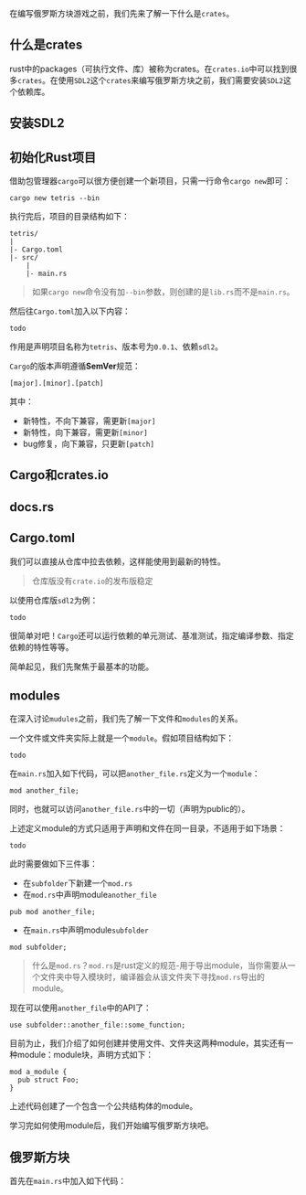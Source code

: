 在编写俄罗斯方块游戏之前，我们先来了解一下什么是`crates`。

## 什么是crates
rust中的packages（可执行文件、库）被称为crates。在`crates.io`中可以找到很多`crates`。在使用`SDL2`这个`crates`来编写俄罗斯方块之前，我们需要安装`SDL2`这个依赖库。

## 安装SDL2

## 初始化Rust项目
借助包管理器`cargo`可以很方便创建一个新项目，只需一行命令`cargo new`即可：
```
cargo new tetris --bin
```
执行完后，项目的目录结构如下：
```
tetris/
|
|- Cargo.toml
|- src/
    |
    |- main.rs
```
> 如果`cargo new`命令没有加`--bin`参数，则创建的是`lib.rs`而不是`main.rs`。

然后往`Cargo.toml`加入以下内容：
```
todo
```
作用是声明项目名称为`tetris`、版本号为`0.0.1`、依赖`sdl2`。

`Cargo`的版本声明遵循**SemVer**规范：
```
[major].[minor].[patch]
```
其中：
- 新特性，不向下兼容，需更新`[major]`
- 新特性，向下兼容，需更新`[minor]`
- bug修复，向下兼容，只更新`[patch]`

## Cargo和crates.io
## docs.rs
## Cargo.toml
我们可以直接从仓库中拉去依赖，这样能使用到最新的特性。
> 仓库版没有`crate.io`的发布版稳定

以使用仓库版`sdl2`为例：
```
todo
```
很简单对吧！`Cargo`还可以运行依赖的单元测试、基准测试，指定编译参数、指定依赖的特性等等。

简单起见，我们先聚焦于最基本的功能。
## modules
在深入讨论`mudules`之前，我们先了解一下文件和`modules`的关系。

一个文件或文件夹实际上就是一个`module`。假如项目结构如下：
```
todo
```
在`main.rs`加入如下代码，可以把`another_file.rs`定义为一个`module`：
```
mod another_file;
```
同时，也就可以访问`another_file.rs`中的一切（声明为public的）。

上述定义module的方式只适用于声明和文件在同一目录，不适用于如下场景：
```
todo
```
此时需要做如下三件事：
- 在`subfolder`下新建一个`mod.rs`
- 在`mod.rs`中声明module`another_file`
```
pub mod another_file;
```
- 在`main.rs`中声明module`subfolder`
```
mod subfolder;
```
> 什么是`mod.rs`？`mod.rs`是rust定义的规范-用于导出module，当你需要从一个文件夹中导入模块时，编译器会从该文件夹下寻找`mod.rs`导出的module。

现在可以使用`another_file`中的API了：
```
use subfolder::another_file::some_function;
```
目前为止，我们介绍了如何创建并使用文件、文件夹这两种module，其实还有一种module：module块，声明方式如下：
```
mod a_module {
  pub struct Foo;
}
```
上述代码创建了一个包含一个公共结构体的module。

学习完如何使用module后，我们开始编写俄罗斯方块吧。
## 俄罗斯方块
首先在`main.rs`中加入如下代码：
```
```

